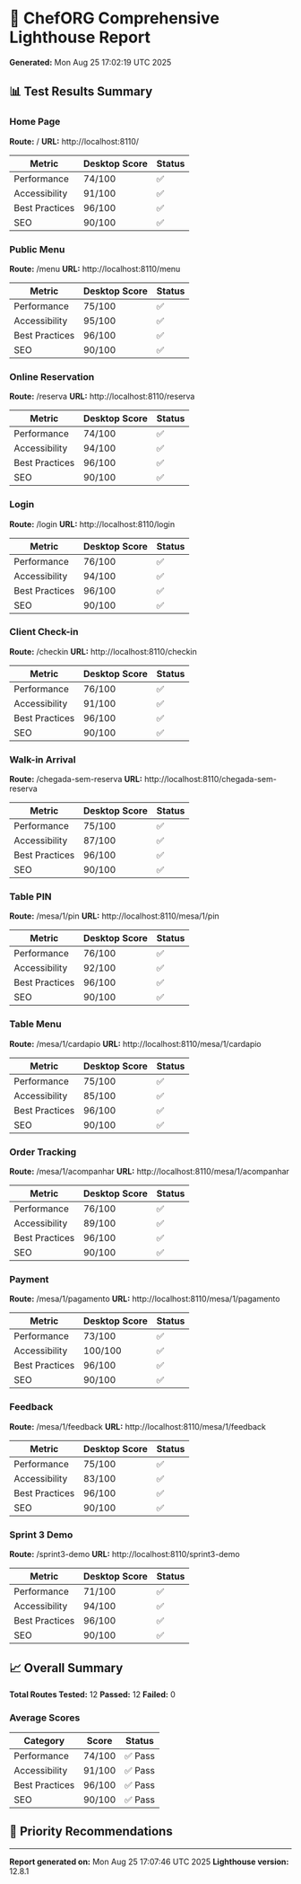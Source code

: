 # 🎯 ChefORG Comprehensive Lighthouse Report

**Generated:** Mon Aug 25 17:02:19 UTC 2025

## 📊 Test Results Summary

### Home Page
**Route:** /
**URL:** http://localhost:8110/

| Metric | Desktop Score | Status |
|--------|---------------|--------|
| Performance | 74/100 | ✅ |
| Accessibility | 91/100 | ✅ |
| Best Practices | 96/100 | ✅ |
| SEO | 90/100 | ✅ |

### Public Menu
**Route:** /menu
**URL:** http://localhost:8110/menu

| Metric | Desktop Score | Status |
|--------|---------------|--------|
| Performance | 75/100 | ✅ |
| Accessibility | 95/100 | ✅ |
| Best Practices | 96/100 | ✅ |
| SEO | 90/100 | ✅ |

### Online Reservation
**Route:** /reserva
**URL:** http://localhost:8110/reserva

| Metric | Desktop Score | Status |
|--------|---------------|--------|
| Performance | 74/100 | ✅ |
| Accessibility | 94/100 | ✅ |
| Best Practices | 96/100 | ✅ |
| SEO | 90/100 | ✅ |

### Login
**Route:** /login
**URL:** http://localhost:8110/login

| Metric | Desktop Score | Status |
|--------|---------------|--------|
| Performance | 76/100 | ✅ |
| Accessibility | 94/100 | ✅ |
| Best Practices | 96/100 | ✅ |
| SEO | 90/100 | ✅ |

### Client Check-in
**Route:** /checkin
**URL:** http://localhost:8110/checkin

| Metric | Desktop Score | Status |
|--------|---------------|--------|
| Performance | 76/100 | ✅ |
| Accessibility | 91/100 | ✅ |
| Best Practices | 96/100 | ✅ |
| SEO | 90/100 | ✅ |

### Walk-in Arrival
**Route:** /chegada-sem-reserva
**URL:** http://localhost:8110/chegada-sem-reserva

| Metric | Desktop Score | Status |
|--------|---------------|--------|
| Performance | 75/100 | ✅ |
| Accessibility | 87/100 | ✅ |
| Best Practices | 96/100 | ✅ |
| SEO | 90/100 | ✅ |

### Table PIN
**Route:** /mesa/1/pin
**URL:** http://localhost:8110/mesa/1/pin

| Metric | Desktop Score | Status |
|--------|---------------|--------|
| Performance | 76/100 | ✅ |
| Accessibility | 92/100 | ✅ |
| Best Practices | 96/100 | ✅ |
| SEO | 90/100 | ✅ |

### Table Menu
**Route:** /mesa/1/cardapio
**URL:** http://localhost:8110/mesa/1/cardapio

| Metric | Desktop Score | Status |
|--------|---------------|--------|
| Performance | 75/100 | ✅ |
| Accessibility | 85/100 | ✅ |
| Best Practices | 96/100 | ✅ |
| SEO | 90/100 | ✅ |

### Order Tracking
**Route:** /mesa/1/acompanhar
**URL:** http://localhost:8110/mesa/1/acompanhar

| Metric | Desktop Score | Status |
|--------|---------------|--------|
| Performance | 76/100 | ✅ |
| Accessibility | 89/100 | ✅ |
| Best Practices | 96/100 | ✅ |
| SEO | 90/100 | ✅ |

### Payment
**Route:** /mesa/1/pagamento
**URL:** http://localhost:8110/mesa/1/pagamento

| Metric | Desktop Score | Status |
|--------|---------------|--------|
| Performance | 73/100 | ✅ |
| Accessibility | 100/100 | ✅ |
| Best Practices | 96/100 | ✅ |
| SEO | 90/100 | ✅ |

### Feedback
**Route:** /mesa/1/feedback
**URL:** http://localhost:8110/mesa/1/feedback

| Metric | Desktop Score | Status |
|--------|---------------|--------|
| Performance | 75/100 | ✅ |
| Accessibility | 83/100 | ✅ |
| Best Practices | 96/100 | ✅ |
| SEO | 90/100 | ✅ |

### Sprint 3 Demo
**Route:** /sprint3-demo
**URL:** http://localhost:8110/sprint3-demo

| Metric | Desktop Score | Status |
|--------|---------------|--------|
| Performance | 71/100 | ✅ |
| Accessibility | 94/100 | ✅ |
| Best Practices | 96/100 | ✅ |
| SEO | 90/100 | ✅ |


## 📈 Overall Summary

**Total Routes Tested:** 12
**Passed:** 12
**Failed:** 0

### Average Scores

| Category | Score | Status |
|----------|-------|--------|
| Performance | 74/100 | ✅ Pass |
| Accessibility | 91/100 | ✅ Pass |
| Best Practices | 96/100 | ✅ Pass |
| SEO | 90/100 | ✅ Pass |

## 🎯 Priority Recommendations


---
**Report generated on:** Mon Aug 25 17:07:46 UTC 2025
**Lighthouse version:** 12.8.1
